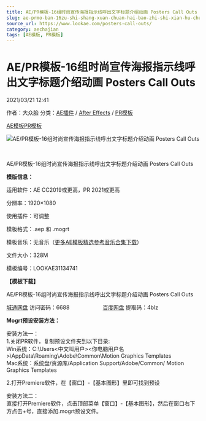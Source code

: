 ```yaml
---
title: AE/PR模板-16组时尚宣传海报指示线呼出文字标题介绍动画 Posters Call Outs
slug: ae-prmo-ban-16zu-shi-shang-xuan-chuan-hai-bao-zhi-shi-xian-hu-chu-wen-zi-biao-ti-jie-shao-dong-hua-posters-call-outs
source_url: https://www.lookae.com/posters-call-outs/
category: aechajian
tags: [AE模板, PR模板]
---
```

# AE/PR模板-16组时尚宣传海报指示线呼出文字标题介绍动画 Posters Call Outs

2021/03/21 12:41

作者：大众脸
分类：[AE插件](https://www.lookae.com/after-effects/aechajian/) / [After Effects](https://www.lookae.com/after-effects/) / [PR模板](https://www.lookae.com/prmoban/)

[AE模板](https://www.lookae.com/tag/ae%e6%a8%a1%e6%9d%bf/)[PR模板](https://www.lookae.com/tag/pr%e6%a8%a1%e6%9d%bf/)

![AE/PR模板-16组时尚宣传海报指示线呼出文字标题介绍动画 Posters Call Outs](https://www.lookae.com/wp-content/uploads/2021/03/Posters-Call-Outs.jpg "AE/PR模板-16组时尚宣传海报指示线呼出文字标题介绍动画 Posters Call Outs-LookAE.com")

﻿

AE/PR模板-16组时尚宣传海报指示线呼出文字标题介绍动画 Posters Call Outs

**模版信息：**

适用软件：AE CC2019或更高，PR 2021或更高

分辨率：1920×1080

使用插件：可调整

模板格式：.aep 和 .mogrt

模板音乐：无音乐（[更多AE模板精选参考音乐合集下载](https://item.taobao.com/item.htm?spm=a1z10.1.w4004-2793089344.4.MUvxbV&id=37289930486)）

文件大小：328M

模板编号：LOOKAE31134741

**【模板下载】**

AE/PR模板-16组时尚宣传海报指示线呼出文字标题介绍动画 Posters Call Outs

[城通网盘](https://089u.com/f/680462-486344300-ce0688) 访问密码：6688                      [百度网盘](https://pan.baidu.com/s/1_fiSPO3-dZEV3ZGCnuW7Rg) 提取码：4blz

**Mogrt预设安装方法：**

安装方法一：  
1.关闭PR软件，复制预设文件夹到以下目录:  
Win系统：C:\Users<中文叫用户>\<你电脑用户名>\AppData\Roaming\Adobe\Common\Motion Graphics Templates  
Mac系统：系统盘/资源库/Application Support/Adobe/Common/ Motion Graphics Templates

2.打开Premiere软件，在【窗口】-【基本图形】里即可找到预设

安装方法二：  
直接打开Premiere软件，点击顶部菜单【窗口】-【基本图形】，然后在窗口右下方点击+号，直接添加.mogrt预设文件。
